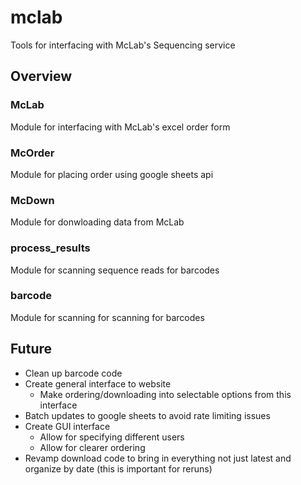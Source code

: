 # mclab
Tools for interfacing with McLab's Sequencing service

## Overview
### McLab
Module for interfacing with McLab's excel order form

### McOrder
Module for placing order using google sheets api

### McDown
Module for donwloading data from McLab

### process_results
Module for scanning sequence reads for barcodes

### barcode
Module for scanning for scanning for barcodes

## Future
- Clean up barcode code
- Create general interface to website
  - Make ordering/downloading into selectable options from this interface
- Batch updates to google sheets to avoid rate limiting issues
- Create GUI interface
  - Allow for specifying different users
  - Allow for clearer ordering
- Revamp download code to bring in everything not just latest and organize by date (this is important for reruns)

